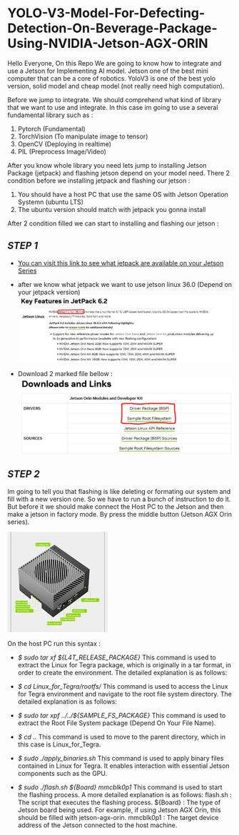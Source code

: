 # YOLO-V3-Model-For-Defecting-Detection-On-Beverage-Package-Using-NVIDIA-Jetson-AGX-ORIN

Hello Everyone, On this Repo We are going to know how to integrate and use a Jetson for Implementing AI model. Jetson one of the best mini computer that can be a core of robotics. YoloV3 is one of the best yolo version, solid model and cheap model (not really need high computation).

Before we jump to integrate. We should comprehend what kind of library that we want to use and integrate. In this case im going to use a several fundamental library such as :
1. Pytorch (Fundamental)
2. TorchVision (To manipulate image to tensor)
3. OpenCV (Deploying in realtime)
4. PIL (Preprocess Image/Video)

After you know whole library you need lets jump to installing Jetson Package (jetpack)  and flashing jetson depend on your model need. There 2 condition before we installing jetpack and flashing our jetson :
1. You should have a host PC that use the same OS with Jetson Operation Systemn (ubuntu LTS)
2. The ubuntu version should match with jetpack you gonna install

After 2 condition filled we can start to installing and flashing our jetson :
## *STEP 1*
- [You can visit this link to see what jetpack are available on your Jetson Series](https://developer.nvidia.com/embedded/jetpack-archive)

- after we know what jetpack we want to use jetson linux 36.0 (Depend on your jetpack version)
![](Doc1.png)

- Download 2 marked file bellow :
![](Doc2.png)

## *STEP 2*
Im going to tell you that flashing is like deleting or formating our system and fill with a new version one. So we have to run a bunch of instruction to do it. But before it we should make connect the Host PC to the Jetson and then make a jetson in factory mode. By press the middle button (Jetson AGX Orin series).

![](Doc3.png)

On the host PC run this syntax :
- *$ sudo tar xf ${L4T_RELEASE_PACKAGE}*
This command is used to extract the Linux for Tegra package, which is originally in a tar format, in order to create the environment. The detailed explanation is as follows:

- *$ cd Linux_for_Tegra/rootfs/*
This command is used to access the Linux for Tegra environment and navigate to the root file system directory. The detailed explanation is as follows:

- *$ sudo tar xpf ../../${SAMPLE_FS_PACKAGE}*
This command is used to extract the Root File System package (Depend On Your File Name).

- *$ cd ..*
This command is used to move to the parent directory, which in this case is Linux_for_Tegra.

- *$ sudo ./apply_binaries.sh*
This command is used to apply binary files contained in Linux for Tegra. It enables interaction with essential Jetson components such as the GPU.

- *$ sudo ./flash.sh ${Board} mmcblk0p1*
This command is used to start the flashing process. A more detailed explanation is as follows:
flash.sh : The script that executes the flashing process.
${Board} : The type of Jetson board being used. For example, if using Jetson AGX Orin, this should be filled with jetson-agx-orin.
mmcblk0p1 : The target device address of the Jetson connected to the host machine.
